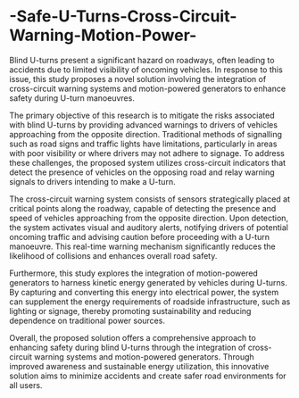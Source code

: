 # -Safe-U-Turns-Cross-Circuit-Warning-Motion-Power-
Blind U-turns present a significant hazard on roadways, often leading to accidents due to limited visibility of oncoming vehicles. In response to this issue, this study proposes a novel solution involving the integration of cross-circuit warning systems and motion-powered generators to enhance safety during U-turn manoeuvres.

The primary objective of this research is to mitigate the risks associated with blind U-turns by providing advanced warnings to drivers of vehicles approaching from the opposite direction. Traditional methods of signalling such as road signs and traffic lights have limitations, particularly in areas with poor visibility or where drivers may not adhere to signage. To address these challenges, the proposed system utilizes cross-circuit indicators that detect the presence of vehicles on the opposing road and relay warning signals to drivers intending to make a U-turn.

The cross-circuit warning system consists of sensors strategically placed at critical points along the roadway, capable of detecting the presence and speed of vehicles approaching from the opposite direction. Upon detection, the system activates visual and auditory alerts, notifying drivers of potential oncoming traffic and advising caution before proceeding with a U-turn manoeuvre. This real-time warning mechanism significantly reduces the likelihood of collisions and enhances overall road safety.

Furthermore, this study explores the integration of motion-powered generators to harness kinetic energy generated by vehicles during U-turns. By capturing and converting this energy into electrical power, the system can supplement the energy requirements of roadside infrastructure, such as lighting or signage, thereby promoting sustainability and reducing dependence on traditional power sources.

Overall, the proposed solution offers a comprehensive approach to enhancing safety during blind U-turns through the integration of cross-circuit warning systems and motion-powered generators. Through improved awareness and sustainable energy utilization, this innovative solution aims to minimize accidents and create safer road environments for all users.
